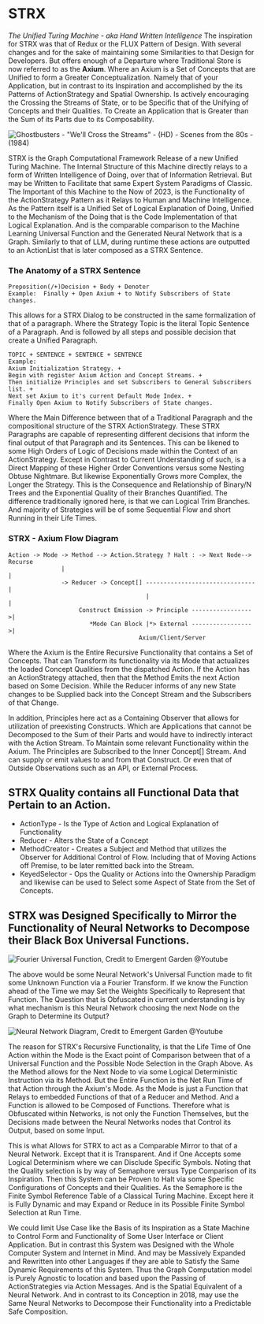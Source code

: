 # STRX
*The Unified Turing Machine - aka Hand Written Intelligence*
The inspiration for STRX was that of Redux or the FLUX Pattern of Design. With several changes and for the sake of maintaining some Similarities to that Design for Developers. But offers enough of a Departure where Traditional Store is now referred to as the **Axium**. Where an Axium is a Set of Concepts that are Unified to form a Greater Conceptualization. Namely that of your Application, but in contrast to its Inspiration and accomplished by the its Patterns of ActionStrategy and Spatial Ownership. Is actively encouraging the Crossing the Streams of State, or to be Specific that of the Unifying of Concepts and their Qualities. To Create an Application that is Greater than the Sum of its Parts due to its Composability.

![Ghostbusters - "We'll Cross the Streams" - (HD) - Scenes from the 80s - (1984)](https://i.makeagif.com/media/1-27-2017/0V9QEn.gif)

STRX is the Graph Computational Framework Release of a new Unified Turing Machine. The Internal Structure of this Machine directly relays to a form of Written Intelligence of Doing, over that of Information Retrieval. But may be Written to Facilitate that same Expert System Paradigms of Classic. The Important of this Machine to the Now of 2023, is the Functionality of the ActionStrategy Pattern as it Relays to Human and Machine Intelligence. As the Pattern itself is a Unified Set of Logical Explanation of Doing, Unified to the Mechanism of the Doing that is the Code Implementation of that Logical Explanation. And is the comparable comparison to the Machine Learning Universal Function and the Generated Neural Network that is a Graph. Similarly to that of LLM, during runtime these actions are outputted to an ActionList that is later composed as a STRX Sentence.

### The Anatomy of a STRX Sentence
```
Preposition(/+)Decision + Body + Denoter
Example:  Finally + Open Axium + to Notify Subscribers of State changes.
```
This allows for a STRX Dialog to be constructed in the same formalization of that of a paragraph. Where the Strategy Topic is the literal Topic Sentence of a Paragraph. And is followed by all steps and possible decision that create a Unified Paragraph.
```
TOPIC + SENTENCE + SENTENCE + SENTENCE
Example: 
Axium Initialization Strategy. +
Begin with register Axium Action and Concept Streams. +
Then initialize Principles and set Subscribers to General Subscribers list. +
Next set Axium to it's current Default Mode Index. +
Finally Open Axium to Notify Subscribers of State changes.
```

Where the Main Difference between that of a Traditional Paragraph and the compositional structure of the STRX ActionStrategy. These STRX Paragraphs are capable of representing different decisions that inform the final output of that Paragraph and its Sentences. This can be likened to some High Orders of Logic of Decisions made within the Context of an ActionStrategy. Except in Contrast to Current Understanding of such, is a Direct Mapping of these Higher Order Conventions versus some Nesting Obtuse Nightmare. But likewise Exponentially Grows more Complex, the Longer the Strategy. This is the Consequence and Relationship of Binary/N Trees and the Exponential Quality of their Branches Quantified. The difference traditionally ignored here, is that we can Logical Trim Branches. And majority of Strategies will be of some Sequential Flow and short Running in their Life Times.

### STRX - Axium Flow Diagram 
```
Action -> Mode -> Method --> Action.Strategy ? Halt : -> Next Node--> Recurse
               |                                                      |
               -> Reducer -> Concept[] -------------------------------|
                                       |                              |
                    Construct Emission -> Principle ----------------->|
                       *Mode Can Block |*> External ----------------->|
                                     Axium/Client/Server
```
Where the Axium is the Entire Recursive Functionality that contains a Set of Concepts. That can Transform its functionality via its Mode that actualizes the loaded Concept Qualities from the dispatched Action. If the Action has an ActionStrategy attached, then that the Method Emits the next Action based on Some Decision. While the Reducer informs of any new State changes to be Supplied back into the Concept Stream and the Subscribers of that Change.

In addition, Principles here act as a Containing Observer that allows for utilization of preexisting Constructs. Which are Applications that cannot be Decomposed to the Sum of their Parts and would have to indirectly interact with the Action Stream. To Maintain some relevant Functionality within the Axium. The Principles are Subscribed to the Inner Concept[] Stream. And can supply or emit values to and from that Construct. Or even that of Outside Observations such as an API, or External Process.

## STRX Quality contains all Functional Data that Pertain to an Action.

* ActionType - Is the Type of Action and Logical Explanation of Functionality
* Reducer - Alters the State of a Concept
* MethodCreator - Creates a Subject and Method that utilizes the Observer for Additional Control of Flow. Including that of Moving Actions off Premise, to be later remitted back into the Stream.
* KeyedSelector - Ops the Quality or Actions into the Ownership Paradigm and likewise can be used to Select some Aspect of State from the Set of Concepts.

## STRX was Designed Specifically to Mirror the Functionality of Neural Networks to Decompose their Black Box Universal Functions.
![Fourier Universal Function, Credit to Emergent Garden @Youtube](https://i.imgur.com/urTy2on.png)

The above would be some Neural Network's Universal Function made to fit some Unknown Function via a Fourier Transform. If we know the Function ahead of the Time we may Set the Weights Specifically to Represent that Function. The Question that is Obfuscated in current understanding is by what mechanism is this Neural Network choosing the next Node on the Graph to Determine its Output?

![Neural Network Diagram, Credit to Emergent Garden @Youtube](https://i.imgur.com/d8G8ebo.png)

The reason for STRX's Recursive Functionality, is that the Life Time of One Action within the Mode is the Exact point of Comparison between that of a Universal Function and the Possible Node Selection in the Graph Above. As the Method allows for the Next Node to via some Logical Deterministic Instruction via its Method. But the Entire Function is the Net Run Time of that Action through the Axium's Mode. As the Mode is just a Function that Relays to embedded Functions of that of a Reducer and Method. And a Function is allowed to be Composed of Functions. Therefore what is Obfuscated within Networks, is not only the Function Themselves, but the Decisions made between the Neural Networks nodes that Control its Output, based on some Input.

This is what Allows for STRX to act as a Comparable Mirror to that of a Neural Network. Except that it is Transparent. And if One Accepts some Logical Determinism where we can Disclude Specific Symbols. Noting that the Quality selection is by way of Semaphore versus Type Comparison of its Inspiration. Then this System can be Proven to Halt via some Specific Configurations of Concepts and their Qualities. As the Semaphore is the Finite Symbol Reference Table of a Classical Turing Machine. Except here it is Fully Dynamic and may Expand or Reduce in its Possible Finite Symbol Selection at Run Time.

We could limit Use Case like the Basis of its Inspiration as a State Machine to Control Form and Functionality of Some User Interface or Client Application. But in contrast this System was Designed with the Whole Computer System and Internet in Mind. And may be Massively Expanded and Rewritten into other Languages if they are able to Satisfy the Same Dynamic Requirements of this System. Thus the Graph Computation model is Purely Agnostic to location and based upon the Passing of ActionStrategies via Action Messages. And is the Spatial Equivalent of a Neural Network. And in contrast to its Conception in 2018, may use the Same Neural Networks to Decompose their Functionality into a Predictable Safe Composition.